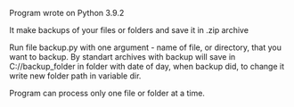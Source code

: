 Program wrote on Python 3.9.2

It make backups of your files or folders and save it in .zip archive

Run file backup.py with one argument - name of file, or directory, that you want to backup.
By standart archives with backup will save in C://backup_folder in folder with date of day, when backup did, to change it write new folder path in variable dir.

Program can process only one file or folder at a time.
